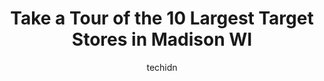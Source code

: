 ---
layout: ampstory
image: https://i0.wp.com/www.depkes.org/wp-content/uploads/2023/06/target-0-in-madison-wi-1685967372.jpeg?resize=640,853
author: techidn
featured: false
description: Discover the impressive array of Target options in Madison WI, where you can find 10 of the largest Target establishments in the area. From renowned classics to hidden gems, Madison WI offer
title: Take a Tour of the 10 Largest Target Stores in Madison WI
cover:
   title: Take a Tour of the 10 Largest Target Stores in Madison WI
   subtitle: Rickpate
   background: https://www.depkes.org/wp-content/uploads/2023/06/target-0-in-madison-wi-1685967372.jpeg

pages: 
 - layout: thirds
   top: <h1>#1 Target</h1>
   bottom: "<p>DELIGHTFUL experience at Target purchasing a wedding gift. The registry and The Knot were not quite connecting - but Hritik - a team member in the store helped me find th</p>"
   background: https://www.depkes.org/wp-content/uploads/2023/06/target-1-in-madison-wi-1685967372.jpeg
   backgroundblur: true
 - layout: thirds
   top: <h1>#2 Target</h1>
   bottom: "<p>4301 Lien Rd, Madison, WI 53704, United States</p>"
   background: https://www.depkes.org/wp-content/uploads/2023/06/target-2-in-madison-wi-1685967373.jpeg
   cta:
      link: https://www.depkes.org/blog/take-a-tour-of-the-10-largest-target-stores-in-madison-wi/
      text: Take a Tour of the 10 Largest Target Stores in Madison WI
 - layout: thirds
   top: <h1>#3 Target</h1>
   bottom: "<p>660 S Grand Ave, Sun Prairie, WI 53590, United States</p>"
   background: https://www.depkes.org/wp-content/uploads/2023/06/target-3-in-madison-wi-1685967373.jpeg
   cta:
      link: https://www.depkes.org/blog/take-a-tour-of-the-10-largest-target-stores-in-madison-wi/
      text: Take a Tour of the 10 Largest Target Stores in Madison WI
 - layout: thirds
   top: <h1>#4 Target</h1>
   bottom: "<p>750 Hilldale Wy, Madison, WI 53705, United States</p>"
   background: https://images.unsplash.com/photo-1599422314077-f4dfdaa4cd09?ixlib=rb-4.0.3&ixid=MnwxMjA3fDB8MHxwaG90by1wYWdlfHx8fGVufDB8fHx8&auto=format&fit=crop&w=640&h=853&q=80
   cta:
      link: https://www.depkes.org/blog/take-a-tour-of-the-10-largest-target-stores-in-madison-wi/
      text: Take a Tour of the 10 Largest Target Stores in Madison WI
 - layout: thirds
   top: <h1>#5 Target</h1>
   bottom: "<p>610 State St, Madison, WI 53703, United States</p>"
   background: https://images.unsplash.com/photo-1567360425618-1594206637d2?ixlib=rb-4.0.3&ixid=MnwxMjA3fDB8MHxwaG90by1wYWdlfHx8fGVufDB8fHx8&auto=format&fit=crop&w=640&h=853&q=80
   cta:
      link: https://www.depkes.org/blog/take-a-tour-of-the-10-largest-target-stores-in-madison-wi/
      text: Take a Tour of the 10 Largest Target Stores in Madison WI
 - layout: thirds
   top: <h1>#6 Target Grocery</h1>
   bottom: "<p>201 Junction Rd, Madison, WI 53717, United States</p>"
   background: https://images.unsplash.com/photo-1574169208507-84376144848b?ixlib=rb-4.0.3&ixid=MnwxMjA3fDB8MHxwaG90by1wYWdlfHx8fGVufDB8fHx8&auto=format&fit=crop&w=640&h=853&q=80
   cta:
      link: https://www.depkes.org/blog/take-a-tour-of-the-10-largest-target-stores-in-madison-wi/
      text: Take a Tour of the 10 Largest Target Stores in Madison WI
 - layout: thirds
   top: <h1>#7 Target Grocery</h1>
   bottom: "<p>4301 Lien Rd, Madison, WI 53704, United States</p>"
   background: https://images.unsplash.com/photo-1614648718611-0635f29016cb?ixlib=rb-4.0.3&ixid=MnwxMjA3fDB8MHxwaG90by1wYWdlfHx8fGVufDB8fHx8&auto=format&fit=crop&w=640&h=853&q=80
   cta:
      link: https://www.depkes.org/blog/take-a-tour-of-the-10-largest-target-stores-in-madison-wi/
      text: Take a Tour of the 10 Largest Target Stores in Madison WI
 - layout: thirds
   middle: Continue reading...
   background: https://images.unsplash.com/photo-1496096265110-f83ad7f96608?ixlib=rb-4.0.3&ixid=MnwxMjA3fDB8MHxwaG90by1wYWdlfHx8fGVufDB8fHx8&auto=format&fit=crop&w=640&h=853&q=80
   cta:
      link: https://www.depkes.org/blog/take-a-tour-of-the-10-largest-target-stores-in-madison-wi/
      text: Take a Tour of the 10 Largest Target Stores in Madison WI
      
---